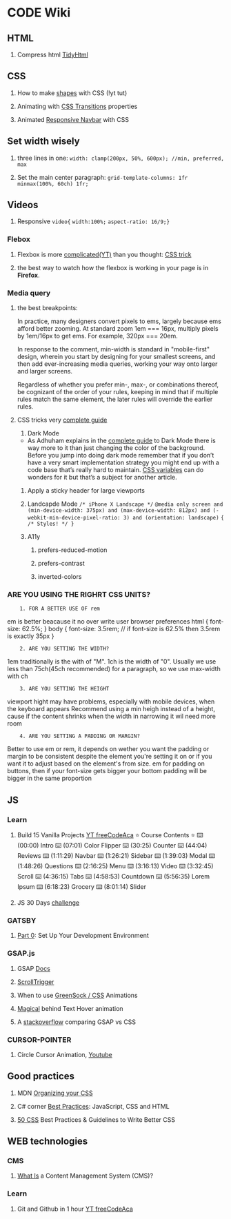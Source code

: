# CODE Wiki

## HTML

1. Compress html [TidyHtml](https://www.html-tidy.org)

## CSS

1. How to make [shapes](https://www.youtube.com/watch?v=QY7Rj8aZcZk) with CSS (!yt tut)

1. Animating with [CSS Transitions](https://www.youtube.com/watch?v=Nloq6uzF8RQ) properties

1. Animated [Responsive Navbar](https://www.youtube.com/watch?v=biOMz4puGt8) with CSS

## Set width wisely

1. three lines in one: `width: clamp(200px, 50%, 600px); //min, preferred, max`

1. Set the main center paragraph: `grid-template-columns: 1fr minmax(100%, 60ch) 1fr;`

## Videos

1. Responsive
   `video{`
   `width:100%;`
   `aspect-ratio: 16/9;}`

### Flebox

1. Flexbox is more [complicated(YT)](https://www.youtube.com/watch?v=fm3dSg4cxRI) than you thought: [CSS trick](https://css-tricks.com/equal-columns-with-flexbox-its-more-complicated-than-you-might-think/)

1. the best way to watch how the flexbox is working in your page is in **Firefox**.

### Media query

1. the best breakpoints:

   In practice, many designers convert pixels to ems, largely because ems afford better zooming. At standard zoom 1em === 16px, multiply pixels by 1em/16px to get ems. For example, 320px === 20em.

   In response to the comment, min-width is standard in "mobile-first" design, wherein you start by designing for your smallest screens, and then add ever-increasing media queries, working your way onto larger and larger screens.

   Regardless of whether you prefer min-, max-, or combinations thereof, be cognizant of the order of your rules, keeping in mind that if multiple rules match the same element, the later rules will override the earlier rules.

   <!--  @media (min-width:320px)  { /*smartphones, iPhone, portrait 480x320 phones*/ }

   @media (min-width:481px)  { /*portrait e-readers (Nook/Kindle), smaller tablets @ 600 or @ 640 wide.*/ }
   @media (min-width:641px)  { /*portrait tablets, portrait iPad, landscape e-readers, landscape 800x480 or 854x480 phones*/ }
   @media (min-width:961px)  { /*tablet, landscape iPad, lo-res laptops ands desktops*/ }
   @media (min-width:1025px) { /*big landscape tablets, laptops, and desktops*/ }
   @media (min-width:1281px) { /*hi-res laptops and desktops*/ } -->

1. CSS tricks very [complete guide](https://css-tricks.com/a-complete-guide-to-css-media-queries/)

   1. Dark Mode

   - As Adhuham explains in the [complete guide](https://css-tricks.com/a-complete-guide-to-dark-mode-on-the-web/) to Dark Mode there is way more to it than just changing the color of the background. Before you jump into doing dark mode remember that if you don’t have a very smart implementation strategy you might end up with a code base that’s really hard to maintain. [CSS variables](https://css-tricks.com/theming-with-variables-globals-and-locals/) can do wonders for it but that’s a subject for another article.

   1. Apply a sticky header for large viewports

   1. Landcapde Mode
      `/* iPhone X Landscape */`
      `@media only screen and (min-device-width: 375px) and (max-device-width: 812px) and (-webkit-min-device-pixel-ratio: 3) and (orientation: landscape)`
      `{ /* Styles! */ }`

   1. A11y

      1. prefers-reduced-motion

      1. prefers-contrast

      1. inverted-colors

### ARE YOU USING THE RIGHRT CSS UNITS?

        1. FOR A BETTER USE OF rem

em is better beacause it no over write user browser preferences
html {
font-size: 62.5%; <!--Now 10px is equal 1rem-->
}
body {
font-size: 3.5rem; // if font-size is 62.5% then 3.5rem is exactly 35px
}

        2. ARE YOU SETTING THE WIDTH?

1em traditionally is the with of "M".
1ch is the width of "0".
Usually we use less than 75ch(45ch recommended) for a paragraph, so we use max-width with ch

        3. ARE YOU SETTING THE HEIGHT

viewport hight may have problems, especially with mobile devices, when the keyboard appears
Recommend using a min heigh instead of a height, cause if the content shrinks when the width in narrowing it wil need more room

        4. ARE YOU SETTING A PADDING OR MARGIN?

Better to use em or rem, it depends on wether you want the padding or margin to be consistent despite the element you're setting it on or if you want it to adjust based on the element's from size.
em for padding on buttons, then if your font-size gets bigger your bottom padding will be bigger in the same proportion

## JS

### Learn

1. Build 15 Vanilla Projects [YT freeCodeAca](https://www.youtube.com/watch?v=3PHXvlpOkf4)
   ⭐️ Course Contents ⭐️
   ⌨️ (00:00) Intro
   ⌨️ (07:01) Color Flipper
   ⌨️ (30:25) Counter
   ⌨️ (44:04) Reviews
   ⌨️ (1:11:29) Navbar
   ⌨️ (1:26:21) Sidebar
   ⌨️ (1:39:03) Modal
   ⌨️ (1:48:26) Questions
   ⌨️ (2:16:25) Menu
   ⌨️ (3:16:13) Video
   ⌨️ (3:32:45) Scroll
   ⌨️ (4:36:15) Tabs
   ⌨️ (4:58:53) Countdown
   ⌨️ (5:56:35) Lorem Ipsum
   ⌨️ (6:18:23) Grocery
   ⌨️ (8:01:14) Slider

1. JS 30 Days [challenge](https://javascript30.com)

### GATSBY

1. [Part 0](https://www.gatsbyjs.com/docs/tutorial/part-0/): Set Up Your Development Environment

### GSAP.js

1. GSAP [Docs](https://greensock.com/docs/)

1. [ScrollTrigger](https://www.youtube.com/watch?v=X7IBa7vZjmo)

1. When to use [GreenSock / CSS](https://www.youtube.com/watch?v=R7dme7BRGOM) Animations

1. [Magical](https://www.youtube.com/watch?v=a3-lwxTkUKI) behind Text Hover animation

1. A [stackoverflow](https://stackoverflow.com/questions/39862190/greensock-gsap-is-much-less-smooth-more-jerky-compared-to-css-animations-in-th) comparing GSAP vs CSS

### CURSOR-POINTER

1. Circle Cursor Animation, [Youtube](https://youtu.be/TpwpAYi-p2w)

## Good practices

1. MDN [Organizing your CSS](https://developer.mozilla.org/en-US/docs/Learn/CSS/Building_blocks/Organizing)

1. C# corner [Best Practices](https://www.c-sharpcorner.com/article/best-practices-on-javascript-css-and-html/): JavaScript, CSS and HTML

1. [50 CSS](https://medium.com/before-semicolon/50-css-best-practices-guidelines-to-write-better-css-c60807e9eee2) Best Practices & Guidelines to Write Better CSS

## WEB technologies

### CMS

1. [What Is](https://kinsta.com/knowledgebase/content-management-system/) a Content Management System (CMS)?

### Learn

1. Git and Github in 1 hour [YT freeCodeAca](https://www.youtube.com/watch?v=RGOj5yH7evk)
